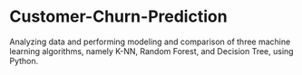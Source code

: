 # Customer-Churn-Prediction
Analyzing data and performing modeling and comparison of three machine learning algorithms, namely K-NN, Random Forest, and Decision Tree, using Python.
